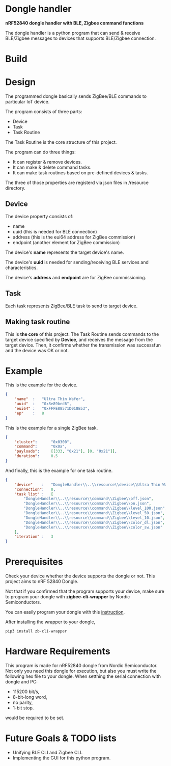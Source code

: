 # Dongle handler
**nRF52840 dongle handler with BLE, Zigbee command functions**

The dongle handler is a python program that can send & receive BLE/Zigbee messages to devices that supports BLE/Zigbee connection.

# Build

# Design
The programmed dongle basically sends ZigBee/BLE commands to particular IoT device.

The program consists of three parts:
 * Device
 * Task
 * Task Routine

The Task Routine is the core structure of this project.

The program can do three things:
 * It can register & remove devices.
 * It can make & delete command tasks.
 * It can make task routines based on pre-defined devices & tasks.

The three of those properties are registerd via json files in /resource directory.

## Device
The device property consists of:
 * name
 * uuid (this is needed for BLE connection)
 * address (this is the eui64 address for ZigBee commission)
 * endpoint (another element for ZigBee commission)

The device's **name** represents the target device's name.

The device's **uuid** is needed for sending/receiving BLE services and characteristics.

The device's **address** and **endpoint** are for ZigBee commissioning.

## Task
Each task represents ZigBee/BLE task to send to target device.


## Making task routine
This is **the core** of this project. The Task Routine sends commands to the target device specified by **Device**, and receives the message from the target device. Then, it confirms whether the transmission was successfun and the device was OK or not.

# Example
This is the example for the device.
``` json
{
    "name"  :   "Ultra Thin Wafer",
    "uuid"  :   "0x8e89bed6",
    "eui64" :   "0xFFFE88571D018E53",
    "ep"    :   8
}
```

This is the example for a single ZigBee task.
``` json
{
    "cluster":      "0x0300",
    "command":      "0x0a",
    "payloads":     [[333, "0x21"], [0, "0x21"]],
    "duration":     0.5
}
```

And finally, this is the example for one task routine.
``` json
{
    "device"    :   "DongleHandler\\..\\resource\\device\\Ultra Thin Wafer.json",
    "connection":   0,
    "task_list" :   [
        "DongleHandler\\..\\resource\\command\\Zigbee\\off.json",
        "DongleHandler\\..\\resource\\command\\Zigbee\\on.json",
        "DongleHandler\\..\\resource\\command\\Zigbee\\level_100.json",
        "DongleHandler\\..\\resource\\command\\Zigbee\\level_50.json",
        "DongleHandler\\..\\resource\\command\\Zigbee\\level_10.json",
        "DongleHandler\\..\\resource\\command\\Zigbee\\color_dl.json",
        "DongleHandler\\..\\resource\\command\\Zigbee\\color_sw.json"
    ],
    "iteration" :   3
}
```

# Prerequisites
Check your device whether the device supports the dongle or not.
This project aims to nRF 52840 Dongle.

Not that if you confirmed that the program supports your device, make sure to program your dongle with **zigbee-cli-wrapper** by Nordic Semiconductors.

You can easily program your dongle with this [instruction](https://infocenter.nordicsemi.com/index.jsp?topic=%2Fsdk_tz_v4.0.0%2Fzigbee_cli_wrapper.html).

After installing the wrapper to your dongle,

``` shell
pip3 install zb-cli-wrapper
```

# Hardware Requirements
This program is made for nRF52840 dongle from Nordic Semiconductor.
Not only you need this dongle for execution, but also you must write the following hex file to your dongle.
When setthing the serial connection with dongle and PC:
 * 115200 bit/s,
 * 8-bit-long word,
 * no parity,
 * 1-bit stop.

would be required to be set.

# Future Goals & TODO lists
 * Unifying BLE CLI and Zigbee CLI.
 * Implementing the GUI for this python program.
